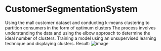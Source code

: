 # CustomerSegmentationSystem
Using the mall customer dataset and conducting k-means clustering to partition consumers in the form of optimum clusters 
The process involves understanding the data and using the elbow approach to determine the ideal number of clusters.
Training a model using an unsupervised learning technique and displaying clusters.
Result:
![image](https://github.com/PatilShria/CustomerSegmentationSystem/assets/168672551/4a0a11fe-f703-4d92-8a53-3bea4f9e28f1)


